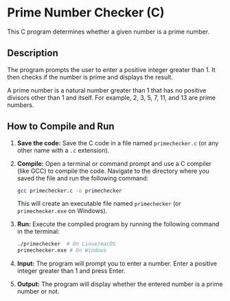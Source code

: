 # Prime Number Checker (C)

This C program determines whether a given number is a prime number.

## Description

The program prompts the user to enter a positive integer greater than 1. It then checks if the number is prime and displays the result.

A prime number is a natural number greater than 1 that has no positive divisors other than 1 and itself.  For example, 2, 3, 5, 7, 11, and 13 are prime numbers.

## How to Compile and Run

1.  **Save the code:** Save the C code in a file named `primechecker.c` (or any other name with a `.c` extension).

2.  **Compile:** Open a terminal or command prompt and use a C compiler (like GCC) to compile the code. Navigate to the directory where you saved the file and run the following command:

    ```bash
    gcc primechecker.c -o primechecker
    ```

    This will create an executable file named `primechecker` (or `primechecker.exe` on Windows).

3.  **Run:** Execute the compiled program by running the following command in the terminal:

    ```bash
    ./primechecker  # On Linux/macOS
    primechecker.exe # On Windows
    ```

4.  **Input:** The program will prompt you to enter a number. Enter a positive integer greater than 1 and press Enter.

5.  **Output:** The program will display whether the entered number is a prime number or not.
